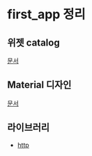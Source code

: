 # first_app 정리
## 위젯 catalog
[문서](https://docs.flutter.dev/ui/widgets)
## Material 디자인
[문서](https://m3.material.io/)
## 라이브러리
- [http](https://pub.dev/packages)